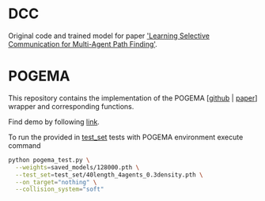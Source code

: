 # DCC
Original code and trained model for paper ['Learning Selective Communication for Multi-Agent Path Finding'](https://arxiv.org/abs/2109.05413).

# POGEMA
This repository contains the implementation of the POGEMA \[[github](https://github.com/AIRI-Institute/pogema) | [paper](https://arxiv.org/abs/2206.10944)\] wrapper and corresponding functions.

Find demo by following [link](https://github.com/m-kichik/DCC/blob/main/pogema_demo.ipynb).

To run the provided in [test_set](https://github.com/m-kichik/DCC/tree/main/test_set) tests with POGEMA environment execute command

```bash
python pogema_test.py \
  --weights=saved_models/128000.pth \
  --test_set=test_set/40length_4agents_0.3density.pth \
  --on_target="nothing" \
  --collision_system="soft"
```
